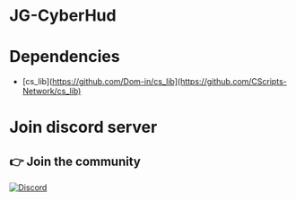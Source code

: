 # JG-CyberHud

# Dependencies
- [cs_lib](https://github.com/Dom-in/cs_lib](https://github.com/CScripts-Network/cs_lib)

# Join discord server
## 👉 Join the community
[![Discord](https://img.shields.io/badge/Discord-%237289DA.svg?style=for-the-badge&logo=discord&logoColor=white)](https://discord.gg/HWejPwZgvQ)
